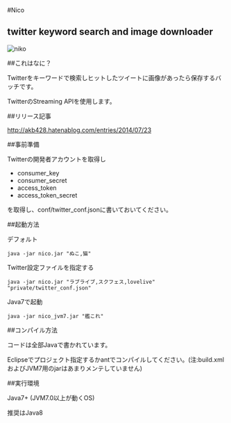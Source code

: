 #Nico

## twitter keyword search and image downloader

![niko](http://i.imgur.com/detsLKI.jpg)


##これはなに？

Twitterをキーワードで検索しヒットしたツイートに画像があったら保存するバッチです。

TwitterのStreaming APIを使用します。

##リリース記事

http://akb428.hatenablog.com/entries/2014/07/23

##事前準備

Twitterの開発者アカウントを取得し

* consumer_key
* consumer_secret
* access_token
* access_token_secret

を取得し、conf/twitter_conf.jsonに書いておいてください。


##起動方法

デフォルト

	java -jar nico.jar "ぬこ,猫"

Twitter設定ファイルを指定する

	java -jar nico.jar "ラブライブ,スクフェス,lovelive" "private/twitter_conf.json"

Java7で起動

	java -jar nico_jvm7.jar "艦これ"


##コンパイル方法

コードは全部Javaで書かれています。

Eclipseでプロジェクト指定するかantでコンパイルしてください。(注:build.xmlおよびJVM7用のjarはあまりメンテしていません)


##実行環境

Java7+ (JVM7.0以上が動くOS)

推奨はJava8


